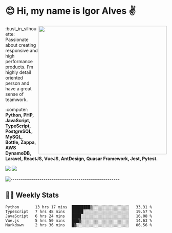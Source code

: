 # :blush: Hi, my name is Igor Alves :v:

<img src="https://github-readme-stats.vercel.app/api?username=iguit0&show_icons=true&count_private=true&theme=onedark" min-width="400px" max-width="400px" width="400px" align="right" />

<p align="left"> 
  :bust_in_silhouette: Passionate about creating responsive and high performance products.
  I'm highly detail oriented person and have a great sense of teamwork.
</p>

<p align="left">
  :computer: <strong>Python, PHP, JavaScript, TypeScript, PostgreSQL, MySQL, Bottle, Zappa, AWS DynamoDB, Laravel, ReactJS, VueJS, AntDesign, Quasar Framework, Jest, Pytest.</strong>
</p>

<p align="left">
  <a href="https://www.linkedin.com/in/igor-lucio-alves" target="_blank" rel="noopener noreferrer" alt="LinkedIn">
  <img src="https://img.shields.io/badge/LinkedIn-0077B5?style=for-the-badge&logo=linkedin&logoColor=white" /></a>

  <a href="https://t.me/iguit0" target="_blank" rel="noopener noreferrer" alt="Telegram">
  <img src="https://img.shields.io/badge/Telegram-2CA5E0?style=for-the-badge&logo=telegram&logoColor=white" /></a>
</p>

![-----------------------------------------------------](https://raw.githubusercontent.com/andreasbm/readme/master/assets/lines/aqua.png)

## :man_technologist: Weekly Stats
<!--START_SECTION:waka-->
```text
Python       13 hrs 17 mins  ████████▒░░░░░░░░░░░░░░░░   33.31 % 
TypeScript   7 hrs 48 mins   █████░░░░░░░░░░░░░░░░░░░░   19.57 % 
JavaScript   6 hrs 24 mins   ████░░░░░░░░░░░░░░░░░░░░░   16.08 % 
Vue.js       5 hrs 50 mins   ███▓░░░░░░░░░░░░░░░░░░░░░   14.63 % 
Markdown     2 hrs 36 mins   █▓░░░░░░░░░░░░░░░░░░░░░░░   06.56 % 
```
<!--END_SECTION:waka-->
